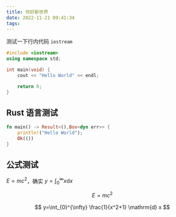 ```yaml
---
title: 你好新世界
date: 2022-11-21 09:41:34
tags:
---
```


测试一下行内代码 ``iostream``

```cpp
#include <iostream>
using namespace std;

int main(void) {
    cout << "Hello World" << endl;

    return 0;
}
```

## Rust 语言测试

```rust
fn main() -> Result<(),Box<dyn err>> {
    println!("Hello World");
    Ok(())
}
```

## 公式测试

$E=mc^2$，确实 $y=\int_{0}^{\infty} x \mathrm{d} x$

$$
E=mc^2
$$

$$
y=\int_{0}^{\infty} \frac{1}{x^2+1} \mathrm{d} x
$$
